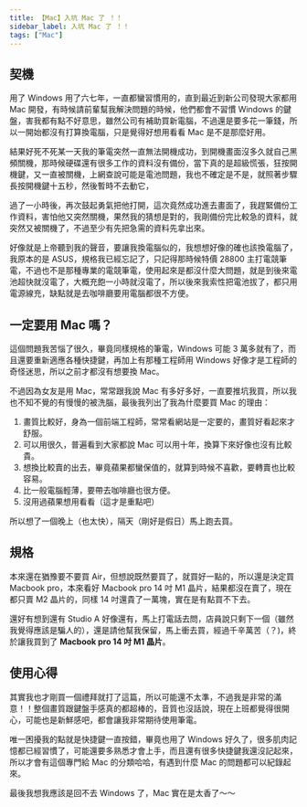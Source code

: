```yaml
---
title: 【Mac】入坑 Mac 了 ！！
sidebar_label: 入坑 Mac 了 ！！
tags: ["Mac"]
---
```


## 契機

用了 Windows 用了六七年，一直都蠻習慣用的，直到最近到新公司發現大家都用 Mac 開發，有時候請前輩幫我解決問題的時候，他們都會不習慣 Windows 的鍵盤，害我都有點不好意思，雖然公司有補助買新電腦，不過還是要多花一筆錢，所以一開始都沒有打算換電腦，只是覺得好想用看看 Mac 是不是那麼好用。

結果好死不死某一天我的筆電突然一直無法開機成功，到開機畫面沒多久就自己黑頻關機，那時候硬碟還有很多工作的資料沒有備份，當下真的是超級慌張，狂按開機鍵，又一直被關機，上網查說可能是電池問題，我也不確定是不是，就照著步驟長按開機鍵十五秒，然後暫時不去動它，

過了一小時後，再次鼓起勇氣把他打開，這次竟然成功進去畫面了，我趕緊備份工作資料，害怕他又突然關機，果然我的猜想是對的，我剛備份完比較急的資料，就突然又被關機了，不過至少有先把急需的資料先拿出來。

好像就是上帝聽到我的聲音，要讓我換電腦似的，我想想好像的確也該換電腦了，我原本的是 ASUS，規格我已經忘記了，只記得那時候特價 28800 主打電競筆電，不過也不是那種專業的電競筆電，使用起來是都沒什麼大問題，就是到後來電池超快就沒電了，大概充飽一小時就沒電了，所以後來我索性把電池拔了，都只用電源線充，缺點就是去咖啡廳要用電腦都很不方便。

## 一定要用 Mac 嗎？

這個問題我苦惱了很久，畢竟同樣規格的筆電，Windows 可能 3 萬多就有了，而且還要重新適應各種快捷鍵，再加上有那種工程師用 Windows 好像才是工程師的奇怪迷思，所以之前才都沒有想要換 Mac。

不過因為女友是用 Mac，常常跟我說 Mac 有多好多好，一直要推坑我買，所以我也不知不覺的有慢慢的被洗腦，最後我列出了我為什麼要買 Mac 的理由：

1. 畫質比較好，身為一個前端工程師，常常看網站是一定要的，畫質好看起來才舒服。
2. 可以用很久，普遍看到大家都說 Mac 可以用十年，換算下來好像也沒有比較貴。
3. 想換比較賣的出去，畢竟蘋果都蠻保值的，就算到時候不喜歡，要轉賣也比較容易。
4. 比一般電腦輕薄，要帶去咖啡廳也很方便。
5. 沒用過蘋果想用看看（這才是重點吧）

所以想了一個晚上（也太快），隔天（剛好是假日）馬上跑去買。

## 規格

本來還在猶豫要不要買 Air，但想說既然要買了，就買好一點的，所以還是決定買 Macbook pro，本來看好 Macbook pro 14 吋 M1 晶片，結果都沒在賣了，現在都只賣 M2 晶片的，同樣 14 吋還貴了一萬塊，實在是有點買不下去。

還好有想到還有 Studio A 好像還有，馬上打電話去問，店員說只剩下一個（雖然我覺得應該是騙人的），還是請他幫我保留，馬上衝去買，經過千辛萬苦（？)，終於讓我買到了 **Macbook pro 14 吋 M1 晶片**。

## 使用心得

其實我也才剛買一個禮拜就打了這篇，所以可能還不太準，不過我是非常的滿意！！整個畫質跟鍵盤手感真的都超棒的，音質也沒話說，現在上班都覺得很開心，可能也是新鮮感吧，都會讓我非常期待使用筆電。

唯一困擾我的點就是快捷鍵一直按錯，畢竟也用了 Windows 好久了，很多肌肉記憶都已經習慣了，可能還要多熟悉才會上手，而且還有很多快捷鍵我還沒記起來，所以才會有這個專門給 Mac 的分類哈哈，有遇到什麼 Mac 的問題都可以紀錄起來。

最後我想我應該是回不去 Windows 了，Mac 實在是太香了～～
